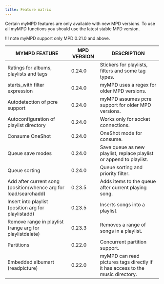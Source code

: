 ```yaml
---
title: Feature matrix
---
```


Certain myMPD features are only available with new MPD versions. To use all myMPD functions you should use the latest stable MPD version.

!!! note
    myMPD support only MPD 0.21.0 and above.

| MYMPD FEATURE | MPD VERSION | DESCRIPTION |
| ------------- | ----------- | ----------- |
| Ratings for albums, playlists and tags | 0.24.0 | Stickers for playlists, filters and some tag types. |
| starts_with filter expression | 0.24.0 | myMPD uses a regex for older MPD versions. |
| Autodetection of pcre support | 0.24.0 | myMPD assumes pcre support for older MPD versions. |
| Autoconfiguration of playlist directory | 0.24.0 | Works only for socket connections. |
| Consume OneShot | 0.24.0 | OneShot mode for consume. |
| Queue save modes | 0.24.0 | Save queue as new playlist, replace playlist or append to playlist. |
| Queue sorting | 0.24.0 | Queue sorting and priority filter. |
| Add after current song (position/whence arg for load/searchadd) | 0.23.5 | Adds items to the queue after current playing song. |
| Insert into playlist (position arg for playlistadd) | 0.23.5 | Inserts songs into a playlist. |
| Remove range in playlist (range arg for playlistdelete) | 0.23.3 | Removes a range of songs in a playlist. |
| Partitions | 0.22.0 | Concurrent partition support. |
| Embedded albumart (readpicture) | 0.22.0 | myMPD can read pictures tags directly if it has access to the music directory. |
